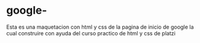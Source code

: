 # google-
Esta es una maquetacion con html y css de la pagina de inicio de google la cual construire con ayuda del curso practico de html y css de platzi
